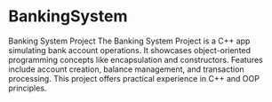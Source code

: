 # BankingSystem
Banking System Project  The Banking System Project is a C++ app simulating bank account operations. It showcases object-oriented programming concepts like encapsulation and constructors. Features include account creation, balance management, and transaction processing. This project offers practical experience in C++ and OOP principles.
